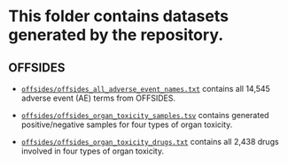 # This folder contains datasets generated by the repository.

## OFFSIDES 

+ [`offsides/offsides_all_adverse_event_names.txt`](offsides/offsides_all_adverse_event_names.txt) contains all 14,545 adverse event (AE) terms from OFFSIDES. 

+ [`offsides/offsides_organ_toxicity_samples.tsv`](offsides/offsides_organ_toxicity_samples.tsv) contains generated positive/negative samples for four types of organ toxicity. 

+ [`offsides/offsides_organ_toxicity_drugs.txt`](offsides/offsides_organ_toxicity_drugs.txt) contains all 2,438 drugs involved in four types of organ toxicity. 

